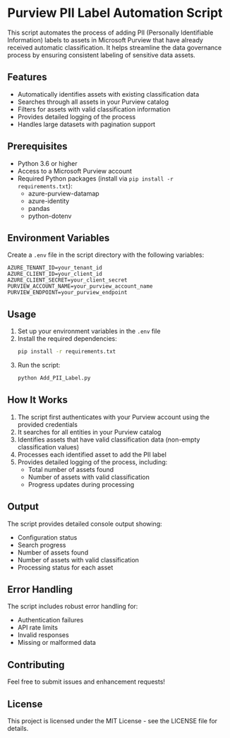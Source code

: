 # Purview PII Label Automation Script

This script automates the process of adding PII (Personally Identifiable Information) labels to assets in Microsoft Purview that have already received automatic classification. It helps streamline the data governance process by ensuring consistent labeling of sensitive data assets.

## Features

- Automatically identifies assets with existing classification data
- Searches through all assets in your Purview catalog
- Filters for assets with valid classification information
- Provides detailed logging of the process
- Handles large datasets with pagination support

## Prerequisites

- Python 3.6 or higher
- Access to a Microsoft Purview account
- Required Python packages (install via `pip install -r requirements.txt`):
  - azure-purview-datamap
  - azure-identity
  - pandas
  - python-dotenv

## Environment Variables

Create a `.env` file in the script directory with the following variables:

```env
AZURE_TENANT_ID=your_tenant_id
AZURE_CLIENT_ID=your_client_id
AZURE_CLIENT_SECRET=your_client_secret
PURVIEW_ACCOUNT_NAME=your_purview_account_name
PURVIEW_ENDPOINT=your_purview_endpoint
```

## Usage

1. Set up your environment variables in the `.env` file
2. Install the required dependencies:
   ```bash
   pip install -r requirements.txt
   ```
3. Run the script:
   ```bash
   python Add_PII_Label.py
   ```

## How It Works

1. The script first authenticates with your Purview account using the provided credentials
2. It searches for all entities in your Purview catalog
3. Identifies assets that have valid classification data (non-empty classification values)
4. Processes each identified asset to add the PII label
5. Provides detailed logging of the process, including:
   - Total number of assets found
   - Number of assets with valid classification
   - Progress updates during processing

## Output

The script provides detailed console output showing:
- Configuration status
- Search progress
- Number of assets found
- Number of assets with valid classification
- Processing status for each asset

## Error Handling

The script includes robust error handling for:
- Authentication failures
- API rate limits
- Invalid responses
- Missing or malformed data

## Contributing

Feel free to submit issues and enhancement requests!

## License

This project is licensed under the MIT License - see the LICENSE file for details.
